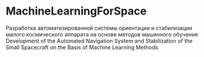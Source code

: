 # MachineLearningForSpace
 Разработка автоматизированной системы ориентации и стабилизации малого космического аппарата на основе методов машинного обучения   Development of the Automated Navigation System and Stabilization of the Small Spacecraft on the Basis of Machine Learning Methods
